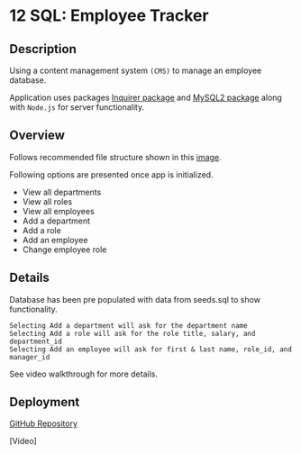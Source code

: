 # 12 SQL: Employee Tracker

## Description

Using a content management system `(CMS)` to manage an employee database. 

Application uses packages [Inquirer package](https://www.npmjs.com/package/inquirer/v/8.2.4) and [MySQL2 package](https://www.npmjs.com/package/mysql2) along with `Node.js` for server functionality.

## Overview

Follows recommended file structure shown in this [image](https://i.imgur.com/41Am8hl.png).

Following options are presented once app is initialized.
* View all departments
* View all roles
* View all employees
* Add a department
* Add a role
* Add an employee
* Change employee role

## Details

Database has been pre populated with data from seeds.sql to show functionality.

```
Selecting Add a department will ask for the department name
Selecting Add a role will ask for the role title, salary, and department_id
Selecting Add an employee will ask for first & last name, role_id, and manager_id
```
See video walkthrough for more details.

## Deployment 

[GitHub Repository](https://github.com/seanwsutter/12-sql-tracker-sws)

[Video]
